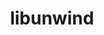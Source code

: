 ---
title: "libunwind"
layout: cache
categories: [package, develop]
meta: {"compilers": ["cce@18.0.0", "gcc@11.1.0", "gcc@11.4.0", "gcc@13.2.0", "gcc@7.3.1", "gcc@7.5.0", "intel-oneapi-compilers@2025.1.0"], "num_specs": 50, "num_specs_by_stack": {"data-vis-sdk": 4, "e4s": 3, "e4s-cray-rhel": 3, "e4s-neoverse-v2": 8, "e4s-oneapi": 6, "e4s-rocm-external": 8, "hep": 4, "ml-linux-x86_64-rocm": 3, "radiuss": 4, "radiuss-aws": 4, "radiuss-aws-aarch64": 7, "root": 50, "tutorial": 4}, "oss": ["amzn2", "rhel8", "ubuntu18.04", "ubuntu20.04", "ubuntu22.04", "ubuntu24.04"], "platforms": ["linux"], "stacks": ["data-vis-sdk", "e4s", "e4s-cray-rhel", "e4s-neoverse-v2", "e4s-oneapi", "e4s-rocm-external", "hep", "ml-linux-x86_64-rocm", "radiuss", "radiuss-aws", "radiuss-aws-aarch64", "root", "tutorial"], "targets": ["aarch64", "neoverse_v2", "x86_64_v3"], "versions": ["1.7.2", "1.8.1"]}
spec_details: [{"compiler": "gcc@13.2.0", "hash": "2m6cxfghphszgffonjdhjaed36dipx34", "os": "ubuntu24.04", "platform": "linux", "size": "-", "stacks": ["ml-linux-x86_64-rocm", "root"], "target": "x86_64_v3", "variants": ["~block_signals", "build_system=autotools", "components:=none", "~conservative_checks", "~cxx_exceptions", "~debug", "~debug_frame", "+docs", "libs:=shared,static", "~pic", "+tests", "+weak_backtrace", "~xz", "~zlib"], "versions": ["1.8.1"]}, {"compiler": "gcc@11.4.0", "hash": "3ncy3yznlpy5sbdrh7rhfextidnecnfj", "os": "ubuntu22.04", "platform": "linux", "size": "-", "stacks": ["e4s-rocm-external", "root"], "target": "x86_64_v3", "variants": ["~block_signals", "build_system=autotools", "components:=none", "~conservative_checks", "~cxx_exceptions", "~debug", "~debug_frame", "+docs", "libs:=shared,static", "~pic", "+tests", "+weak_backtrace", "+xz", "~zlib"], "versions": ["1.8.1"]}, {"compiler": "gcc@7.3.1", "hash": "4dxurae7yqqrwg74ermns7j4qu2iz7rs", "os": "amzn2", "platform": "linux", "size": "-", "stacks": ["radiuss-aws-aarch64", "root"], "target": "aarch64", "variants": ["~block_signals", "build_system=autotools", "components:=none", "~conservative_checks", "~cxx_exceptions", "~debug", "~debug_frame", "+docs", "libs:=shared,static", "~pic", "+tests", "+weak_backtrace", "~xz", "~zlib"], "versions": ["1.7.2"]}, {"compiler": "intel-oneapi-compilers@2025.1.0", "hash": "5cyge4luhh7deamkxugoqgfycrmjvpdk", "os": "ubuntu22.04", "platform": "linux", "size": "-", "stacks": ["e4s-oneapi", "root"], "target": "x86_64_v3", "variants": ["~block_signals", "build_system=autotools", "components:=none", "~conservative_checks", "~cxx_exceptions", "~debug", "~debug_frame", "+docs", "libs:=shared,static", "+pic", "+tests", "+weak_backtrace", "+xz", "~zlib"], "versions": ["1.8.1"]}, {"compiler": "gcc@11.4.0", "hash": "5gfqivbfctwewq72dtwva44snwrgefur", "os": "ubuntu22.04", "platform": "linux", "size": "-", "stacks": ["e4s-rocm-external", "hep", "root", "tutorial"], "target": "x86_64_v3", "variants": ["~block_signals", "build_system=autotools", "components:=none", "~conservative_checks", "~cxx_exceptions", "~debug", "~debug_frame", "+docs", "libs:=shared,static", "~pic", "+tests", "+weak_backtrace", "~xz", "~zlib"], "versions": ["1.8.1"]}, {"compiler": "gcc@11.4.0", "hash": "66ajvlmcf3iv6rpft6gztbgum5impsh5", "os": "ubuntu22.04", "platform": "linux", "size": "-", "stacks": ["e4s-neoverse-v2", "root"], "target": "neoverse_v2", "variants": ["~block_signals", "build_system=autotools", "components:=none", "~conservative_checks", "~cxx_exceptions", "~debug", "~debug_frame", "+docs", "libs:=shared,static", "~pic", "+tests", "+weak_backtrace", "~xz", "~zlib"], "versions": ["1.7.2"]}, {"compiler": "intel-oneapi-compilers@2025.1.0", "hash": "6oashxn6qss773jpyqt6zx5viyykwfjy", "os": "ubuntu22.04", "platform": "linux", "size": "-", "stacks": ["e4s-oneapi", "root"], "target": "x86_64_v3", "variants": ["~block_signals", "build_system=autotools", "components:=none", "~conservative_checks", "~cxx_exceptions", "~debug", "~debug_frame", "+docs", "libs:=shared,static", "+pic", "+tests", "+weak_backtrace", "+xz", "~zlib"], "versions": ["1.8.1"]}, {"compiler": "intel-oneapi-compilers@2025.1.0", "hash": "am6yuusrxr2tnko7hxtagr3qyuxuayds", "os": "ubuntu22.04", "platform": "linux", "size": "-", "stacks": ["e4s-oneapi", "root"], "target": "x86_64_v3", "variants": ["~block_signals", "build_system=autotools", "components:=none", "~conservative_checks", "~cxx_exceptions", "~debug", "~debug_frame", "+docs", "libs:=shared,static", "+pic", "+tests", "+weak_backtrace", "+xz", "~zlib"], "versions": ["1.8.1"]}, {"compiler": "gcc@11.4.0", "hash": "b2bdpx7tiukhl2yqiwhtevby754w4vzf", "os": "ubuntu22.04", "platform": "linux", "size": "-", "stacks": ["e4s-neoverse-v2", "root"], "target": "neoverse_v2", "variants": ["~block_signals", "build_system=autotools", "components:=none", "~conservative_checks", "~cxx_exceptions", "~debug", "~debug_frame", "+docs", "libs:=shared,static", "~pic", "+tests", "+weak_backtrace", "+xz", "~zlib"], "versions": ["1.7.2"]}, {"compiler": "gcc@11.4.0", "hash": "bdrdvomst3wzszkq6o63erq42jv7rerj", "os": "ubuntu22.04", "platform": "linux", "size": "-", "stacks": ["e4s-rocm-external", "hep", "root", "tutorial"], "target": "x86_64_v3", "variants": ["~block_signals", "build_system=autotools", "components:=none", "~conservative_checks", "~cxx_exceptions", "~debug", "~debug_frame", "+docs", "libs:=shared,static", "~pic", "+tests", "+weak_backtrace", "~xz", "~zlib"], "versions": ["1.8.1"]}, {"compiler": "gcc@11.4.0", "hash": "bhtgwhfs2yebbfay4iefbcecnssippbg", "os": "ubuntu22.04", "platform": "linux", "size": "-", "stacks": ["e4s-rocm-external", "root"], "target": "x86_64_v3", "variants": ["~block_signals", "build_system=autotools", "components:=none", "~conservative_checks", "~cxx_exceptions", "~debug", "~debug_frame", "+docs", "libs:=shared,static", "~pic", "+tests", "+weak_backtrace", "+xz", "~zlib"], "versions": ["1.8.1"]}, {"compiler": "gcc@11.4.0", "hash": "bjjml6de6phokjap6d5bv5w2kjpyvjco", "os": "ubuntu22.04", "platform": "linux", "size": "-", "stacks": ["e4s-neoverse-v2", "root"], "target": "neoverse_v2", "variants": ["~block_signals", "build_system=autotools", "components:=none", "~conservative_checks", "~cxx_exceptions", "~debug", "~debug_frame", "+docs", "libs:=shared,static", "~pic", "+tests", "+weak_backtrace", "~xz", "~zlib"], "versions": ["1.7.2"]}, {"compiler": "gcc@11.4.0", "hash": "bjmrtwz5x7wyucw5e7qy5dzz64tmtjqs", "os": "ubuntu22.04", "platform": "linux", "size": "-", "stacks": ["e4s-rocm-external", "hep", "root", "tutorial"], "target": "x86_64_v3", "variants": ["~block_signals", "build_system=autotools", "components:=none", "~conservative_checks", "~cxx_exceptions", "~debug", "~debug_frame", "+docs", "libs:=shared,static", "~pic", "+tests", "+weak_backtrace", "~xz", "~zlib"], "versions": ["1.8.1"]}, {"compiler": "gcc@11.1.0", "hash": "boq3xonpo5u5bzcewqa6qzyqnbg26wmm", "os": "ubuntu20.04", "platform": "linux", "size": "-", "stacks": ["data-vis-sdk", "root"], "target": "x86_64_v3", "variants": ["~block_signals", "build_system=autotools", "components:=none", "~conservative_checks", "~cxx_exceptions", "~debug", "~debug_frame", "+docs", "libs:=shared,static", "~pic", "+tests", "+weak_backtrace", "~xz", "~zlib"], "versions": ["1.8.1"]}, {"compiler": "gcc@11.4.0", "hash": "cy3wvh5ukdmxbow7ckwbsb6z2dmlmpy3", "os": "ubuntu22.04", "platform": "linux", "size": "-", "stacks": ["e4s-neoverse-v2", "root"], "target": "neoverse_v2", "variants": ["~block_signals", "build_system=autotools", "components:=none", "~conservative_checks", "~cxx_exceptions", "~debug", "~debug_frame", "+docs", "libs:=shared,static", "~pic", "+tests", "+weak_backtrace", "~xz", "~zlib"], "versions": ["1.7.2"]}, {"compiler": "gcc@11.4.0", "hash": "dhabwi5zux2wsbq4rdhj4qd4yoy74yw3", "os": "ubuntu22.04", "platform": "linux", "size": "-", "stacks": ["e4s", "root"], "target": "x86_64_v3", "variants": ["~block_signals", "build_system=autotools", "components:=none", "~conservative_checks", "~cxx_exceptions", "~debug", "~debug_frame", "+docs", "libs:=shared,static", "+pic", "+tests", "+weak_backtrace", "+xz", "~zlib"], "versions": ["1.8.1"]}, {"compiler": "gcc@11.4.0", "hash": "ekiz7dmyuqiszksd34onc75rkz26xohq", "os": "ubuntu22.04", "platform": "linux", "size": "-", "stacks": ["e4s-neoverse-v2", "root"], "target": "neoverse_v2", "variants": ["~block_signals", "build_system=autotools", "components:=none", "~conservative_checks", "~cxx_exceptions", "~debug", "~debug_frame", "+docs", "libs:=shared,static", "~pic", "+tests", "+weak_backtrace", "~xz", "~zlib"], "versions": ["1.7.2"]}, {"compiler": "intel-oneapi-compilers@2025.1.0", "hash": "eon2arfp2ecvv25uzpofqspbx3xrnmoy", "os": "ubuntu22.04", "platform": "linux", "size": "-", "stacks": ["e4s-oneapi", "root"], "target": "x86_64_v3", "variants": ["~block_signals", "build_system=autotools", "components:=none", "~conservative_checks", "~cxx_exceptions", "~debug", "~debug_frame", "+docs", "libs:=shared,static", "+pic", "+tests", "+weak_backtrace", "+xz", "~zlib"], "versions": ["1.8.1"]}, {"compiler": "gcc@13.2.0", "hash": "glf5lvwlvvbdczfgsalcxvgsbim5o3a2", "os": "ubuntu24.04", "platform": "linux", "size": "-", "stacks": ["ml-linux-x86_64-rocm", "root"], "target": "x86_64_v3", "variants": ["~block_signals", "build_system=autotools", "components:=none", "~conservative_checks", "~cxx_exceptions", "~debug", "~debug_frame", "+docs", "libs:=shared,static", "~pic", "+tests", "+weak_backtrace", "~xz", "~zlib"], "versions": ["1.8.1"]}, {"compiler": "gcc@11.4.0", "hash": "iplbgxu6afgqoog4kjbdulctklmfx4dd", "os": "ubuntu22.04", "platform": "linux", "size": "-", "stacks": ["e4s-neoverse-v2", "root"], "target": "neoverse_v2", "variants": ["~block_signals", "build_system=autotools", "components:=none", "~conservative_checks", "~cxx_exceptions", "~debug", "~debug_frame", "+docs", "libs:=shared,static", "~pic", "+tests", "+weak_backtrace", "+xz", "~zlib"], "versions": ["1.7.2"]}, {"compiler": "gcc@7.3.1", "hash": "jllq6xggfqgmqjnxu3oekohj3mwhfjqm", "os": "amzn2", "platform": "linux", "size": "-", "stacks": ["radiuss-aws-aarch64", "root"], "target": "aarch64", "variants": ["~block_signals", "build_system=autotools", "components:=none", "~conservative_checks", "~cxx_exceptions", "~debug", "~debug_frame", "+docs", "libs:=shared,static", "~pic", "+tests", "+weak_backtrace", "~xz", "~zlib"], "versions": ["1.7.2"]}, {"compiler": "cce@18.0.0", "hash": "jrdjczfzdiorl7ntz5qgj57bcf3b6ncl", "os": "rhel8", "platform": "linux", "size": "-", "stacks": ["e4s-cray-rhel", "root"], "target": "x86_64_v3", "variants": ["~block_signals", "build_system=autotools", "components:=none", "~conservative_checks", "~cxx_exceptions", "~debug", "~debug_frame", "+docs", "libs:=shared,static", "~pic", "+tests", "+weak_backtrace", "~xz", "~zlib"], "versions": ["1.8.1"]}, {"compiler": "gcc@11.4.0", "hash": "jslrqbz6ybl7cq3psxocc5elqruuvyz5", "os": "ubuntu22.04", "platform": "linux", "size": "-", "stacks": ["e4s-rocm-external", "root"], "target": "x86_64_v3", "variants": ["~block_signals", "build_system=autotools", "components:=none", "~conservative_checks", "~cxx_exceptions", "~debug", "~debug_frame", "+docs", "libs:=shared,static", "~pic", "+tests", "+weak_backtrace", "+xz", "~zlib"], "versions": ["1.8.1"]}, {"compiler": "gcc@7.3.1", "hash": "jsnhcrq5ktwv6jkbsjj34jriu7m4hucg", "os": "amzn2", "platform": "linux", "size": "-", "stacks": ["radiuss-aws", "root"], "target": "x86_64_v3", "variants": ["~block_signals", "build_system=autotools", "components:=none", "~conservative_checks", "~cxx_exceptions", "~debug", "~debug_frame", "+docs", "libs:=shared,static", "~pic", "+tests", "+weak_backtrace", "~xz", "~zlib"], "versions": ["1.8.1"]}, {"compiler": "gcc@7.3.1", "hash": "k2rnfs2azar4bgaq2ige5sm3m6rldzcg", "os": "amzn2", "platform": "linux", "size": "-", "stacks": ["radiuss-aws-aarch64", "root"], "target": "aarch64", "variants": ["~block_signals", "build_system=autotools", "components:=none", "~conservative_checks", "~cxx_exceptions", "~debug", "~debug_frame", "+docs", "libs:=shared,static", "~pic", "+tests", "+weak_backtrace", "~xz", "~zlib"], "versions": ["1.7.2"]}, {"compiler": "intel-oneapi-compilers@2025.1.0", "hash": "kffojmocjknkl2gzvhxjq4obab24xpjo", "os": "ubuntu22.04", "platform": "linux", "size": "-", "stacks": ["e4s-oneapi", "root"], "target": "x86_64_v3", "variants": ["~block_signals", "build_system=autotools", "components:=none", "~conservative_checks", "~cxx_exceptions", "~debug", "~debug_frame", "+docs", "libs:=shared,static", "+pic", "+tests", "+weak_backtrace", "+xz", "~zlib"], "versions": ["1.8.1"]}, {"compiler": "cce@18.0.0", "hash": "kqw5evhmuiyayu3fo7ery7k33crqghgq", "os": "rhel8", "platform": "linux", "size": "-", "stacks": ["e4s-cray-rhel", "root"], "target": "x86_64_v3", "variants": ["~block_signals", "build_system=autotools", "components:=none", "~conservative_checks", "~cxx_exceptions", "~debug", "~debug_frame", "+docs", "libs:=shared,static", "~pic", "+tests", "+weak_backtrace", "~xz", "~zlib"], "versions": ["1.8.1"]}, {"compiler": "gcc@7.3.1", "hash": "kv725iqvrqxgpjxs3iqjqpq4kgdmednk", "os": "amzn2", "platform": "linux", "size": "-", "stacks": ["radiuss-aws-aarch64", "root"], "target": "aarch64", "variants": ["~block_signals", "build_system=autotools", "components:=none", "~conservative_checks", "~cxx_exceptions", "~debug", "~debug_frame", "+docs", "libs:=shared,static", "~pic", "+tests", "+weak_backtrace", "~xz", "~zlib"], "versions": ["1.7.2"]}, {"compiler": "gcc@7.3.1", "hash": "ltmqhgvue4t4d7oqdfn3yjbdur2kvwa6", "os": "amzn2", "platform": "linux", "size": "-", "stacks": ["radiuss-aws-aarch64", "root"], "target": "aarch64", "variants": ["~block_signals", "build_system=autotools", "components:=none", "~conservative_checks", "~cxx_exceptions", "~debug", "~debug_frame", "+docs", "libs:=shared,static", "~pic", "+tests", "+weak_backtrace", "~xz", "~zlib"], "versions": ["1.7.2"]}, {"compiler": "gcc@7.5.0", "hash": "luwfwgsmz4pyst7jexvr4oowkuucdqtb", "os": "ubuntu18.04", "platform": "linux", "size": "-", "stacks": ["radiuss", "root"], "target": "x86_64_v3", "variants": ["~block_signals", "build_system=autotools", "components:=none", "~conservative_checks", "~cxx_exceptions", "~debug", "~debug_frame", "+docs", "libs:=shared,static", "~pic", "+tests", "+weak_backtrace", "~xz", "~zlib"], "versions": ["1.8.1"]}, {"compiler": "gcc@7.5.0", "hash": "lvbqw3frglm3ofvouu6gha5oenusyrgx", "os": "ubuntu18.04", "platform": "linux", "size": "-", "stacks": ["radiuss", "root"], "target": "x86_64_v3", "variants": ["~block_signals", "build_system=autotools", "components:=none", "~conservative_checks", "~cxx_exceptions", "~debug", "~debug_frame", "+docs", "libs:=shared,static", "~pic", "+tests", "+weak_backtrace", "~xz", "~zlib"], "versions": ["1.8.1"]}, {"compiler": "gcc@11.4.0", "hash": "lzkkwm6hlae53rzhzhzrol4l6tborzbp", "os": "ubuntu22.04", "platform": "linux", "size": "-", "stacks": ["e4s-rocm-external", "hep", "root", "tutorial"], "target": "x86_64_v3", "variants": ["~block_signals", "build_system=autotools", "components:=none", "~conservative_checks", "~cxx_exceptions", "~debug", "~debug_frame", "+docs", "libs:=shared,static", "~pic", "+tests", "+weak_backtrace", "~xz", "~zlib"], "versions": ["1.8.1"]}, {"compiler": "gcc@7.5.0", "hash": "n2a3dnpsy4ue5mak5taxzofogocrhx3w", "os": "ubuntu18.04", "platform": "linux", "size": "-", "stacks": ["radiuss", "root"], "target": "x86_64_v3", "variants": ["~block_signals", "build_system=autotools", "components:=none", "~conservative_checks", "~cxx_exceptions", "~debug", "~debug_frame", "+docs", "libs:=shared,static", "~pic", "+tests", "+weak_backtrace", "~xz", "~zlib"], "versions": ["1.8.1"]}, {"compiler": "cce@18.0.0", "hash": "o4amvraoybe5y6ly6mlcr2jqovlxl3bz", "os": "rhel8", "platform": "linux", "size": "-", "stacks": ["e4s-cray-rhel", "root"], "target": "x86_64_v3", "variants": ["~block_signals", "build_system=autotools", "components:=none", "~conservative_checks", "~cxx_exceptions", "~debug", "~debug_frame", "+docs", "libs:=shared,static", "~pic", "+tests", "+weak_backtrace", "~xz", "~zlib"], "versions": ["1.8.1"]}, {"compiler": "gcc@11.4.0", "hash": "pohzlca4sewxxz2k22ur67jmp3cpjecc", "os": "ubuntu22.04", "platform": "linux", "size": "-", "stacks": ["e4s", "root"], "target": "x86_64_v3", "variants": ["~block_signals", "build_system=autotools", "components:=none", "~conservative_checks", "~cxx_exceptions", "~debug", "~debug_frame", "+docs", "libs:=shared,static", "+pic", "+tests", "+weak_backtrace", "+xz", "~zlib"], "versions": ["1.8.1"]}, {"compiler": "gcc@7.3.1", "hash": "pubk5iuedpyumykx4afuhai6l4m3fdrv", "os": "amzn2", "platform": "linux", "size": "-", "stacks": ["radiuss-aws-aarch64", "root"], "target": "aarch64", "variants": ["~block_signals", "build_system=autotools", "components:=none", "~conservative_checks", "~cxx_exceptions", "~debug", "~debug_frame", "+docs", "libs:=shared,static", "~pic", "+tests", "+weak_backtrace", "~xz", "~zlib"], "versions": ["1.7.2"]}, {"compiler": "gcc@7.3.1", "hash": "q33fc2sy6chxc2r4th2q267cofdylgzq", "os": "amzn2", "platform": "linux", "size": "-", "stacks": ["radiuss-aws", "root"], "target": "x86_64_v3", "variants": ["~block_signals", "build_system=autotools", "components:=none", "~conservative_checks", "~cxx_exceptions", "~debug", "~debug_frame", "+docs", "libs:=shared,static", "~pic", "+tests", "+weak_backtrace", "~xz", "~zlib"], "versions": ["1.8.1"]}, {"compiler": "gcc@11.4.0", "hash": "raidyr5dkegqg23sevotcer5on4l6d55", "os": "ubuntu22.04", "platform": "linux", "size": "-", "stacks": ["e4s-neoverse-v2", "root"], "target": "neoverse_v2", "variants": ["~block_signals", "build_system=autotools", "components:=none", "~conservative_checks", "~cxx_exceptions", "~debug", "~debug_frame", "+docs", "libs:=shared,static", "~pic", "+tests", "+weak_backtrace", "+xz", "~zlib"], "versions": ["1.7.2"]}, {"compiler": "gcc@11.1.0", "hash": "sqdcd747slbnyaqqr3gthegbqtwdraxz", "os": "ubuntu20.04", "platform": "linux", "size": "-", "stacks": ["data-vis-sdk", "root"], "target": "x86_64_v3", "variants": ["~block_signals", "build_system=autotools", "components:=none", "~conservative_checks", "~cxx_exceptions", "~debug", "~debug_frame", "+docs", "libs:=shared,static", "~pic", "+tests", "+weak_backtrace", "~xz", "~zlib"], "versions": ["1.8.1"]}, {"compiler": "gcc@11.4.0", "hash": "ty2vrrg5b22e6hrq57sq3vxlu4btzf4y", "os": "ubuntu22.04", "platform": "linux", "size": "-", "stacks": ["e4s-rocm-external", "root"], "target": "x86_64_v3", "variants": ["~block_signals", "build_system=autotools", "components:=none", "~conservative_checks", "~cxx_exceptions", "~debug", "~debug_frame", "+docs", "libs:=shared,static", "~pic", "+tests", "+weak_backtrace", "+xz", "~zlib"], "versions": ["1.8.1"]}, {"compiler": "gcc@11.1.0", "hash": "up2hdpacm2htei2vkgexkxzfkgcoz5qh", "os": "ubuntu20.04", "platform": "linux", "size": "-", "stacks": ["data-vis-sdk", "root"], "target": "x86_64_v3", "variants": ["~block_signals", "build_system=autotools", "components:=none", "~conservative_checks", "~cxx_exceptions", "~debug", "~debug_frame", "+docs", "libs:=shared,static", "~pic", "+tests", "+weak_backtrace", "~xz", "~zlib"], "versions": ["1.8.1"]}, {"compiler": "gcc@7.3.1", "hash": "uvs42gf2kqfrvsixbtur52ods426w4l6", "os": "amzn2", "platform": "linux", "size": "-", "stacks": ["radiuss-aws-aarch64", "root"], "target": "aarch64", "variants": ["~block_signals", "build_system=autotools", "components:=none", "~conservative_checks", "~cxx_exceptions", "~debug", "~debug_frame", "+docs", "libs:=shared,static", "~pic", "+tests", "+weak_backtrace", "~xz", "~zlib"], "versions": ["1.7.2"]}, {"compiler": "gcc@11.4.0", "hash": "vqu3sxjqyt6ns2i3avxeqs5ntnanl7pv", "os": "ubuntu22.04", "platform": "linux", "size": "-", "stacks": ["e4s-neoverse-v2", "root"], "target": "neoverse_v2", "variants": ["~block_signals", "build_system=autotools", "components:=none", "~conservative_checks", "~cxx_exceptions", "~debug", "~debug_frame", "+docs", "libs:=shared,static", "~pic", "+tests", "+weak_backtrace", "+xz", "~zlib"], "versions": ["1.7.2"]}, {"compiler": "intel-oneapi-compilers@2025.1.0", "hash": "wa32jh6at4hok2w4gvujo3npa5w2cwht", "os": "ubuntu22.04", "platform": "linux", "size": "-", "stacks": ["e4s-oneapi", "root"], "target": "x86_64_v3", "variants": ["~block_signals", "build_system=autotools", "components:=none", "~conservative_checks", "~cxx_exceptions", "~debug", "~debug_frame", "+docs", "libs:=shared,static", "+pic", "+tests", "+weak_backtrace", "+xz", "~zlib"], "versions": ["1.8.1"]}, {"compiler": "gcc@7.5.0", "hash": "wjpv3syztcxndfd4fgmsrrhycg7f6ofs", "os": "ubuntu18.04", "platform": "linux", "size": "-", "stacks": ["radiuss", "root"], "target": "x86_64_v3", "variants": ["~block_signals", "build_system=autotools", "components:=none", "~conservative_checks", "~cxx_exceptions", "~debug", "~debug_frame", "+docs", "libs:=shared,static", "~pic", "+tests", "+weak_backtrace", "~xz", "~zlib"], "versions": ["1.8.1"]}, {"compiler": "gcc@7.3.1", "hash": "xpcaiexwwl6736uqwskbhcuddyrjleqc", "os": "amzn2", "platform": "linux", "size": "-", "stacks": ["radiuss-aws", "root"], "target": "x86_64_v3", "variants": ["~block_signals", "build_system=autotools", "components:=none", "~conservative_checks", "~cxx_exceptions", "~debug", "~debug_frame", "+docs", "libs:=shared,static", "~pic", "+tests", "+weak_backtrace", "~xz", "~zlib"], "versions": ["1.8.1"]}, {"compiler": "gcc@11.4.0", "hash": "yfvddgi55nmfcgg3atnt2nak5hdym5pd", "os": "ubuntu22.04", "platform": "linux", "size": "-", "stacks": ["e4s", "root"], "target": "x86_64_v3", "variants": ["~block_signals", "build_system=autotools", "components:=none", "~conservative_checks", "~cxx_exceptions", "~debug", "~debug_frame", "+docs", "libs:=shared,static", "+pic", "+tests", "+weak_backtrace", "+xz", "~zlib"], "versions": ["1.8.1"]}, {"compiler": "gcc@11.1.0", "hash": "ystnhv4hnhdpcjxqtbhobfb55fsnf7xa", "os": "ubuntu20.04", "platform": "linux", "size": "-", "stacks": ["data-vis-sdk", "root"], "target": "x86_64_v3", "variants": ["~block_signals", "build_system=autotools", "components:=none", "~conservative_checks", "~cxx_exceptions", "~debug", "~debug_frame", "+docs", "libs:=shared,static", "~pic", "+tests", "+weak_backtrace", "~xz", "~zlib"], "versions": ["1.8.1"]}, {"compiler": "gcc@13.2.0", "hash": "zbjaiurimfe7umrh4ep4t5durlv25htx", "os": "ubuntu24.04", "platform": "linux", "size": "-", "stacks": ["ml-linux-x86_64-rocm", "root"], "target": "x86_64_v3", "variants": ["~block_signals", "build_system=autotools", "components:=none", "~conservative_checks", "~cxx_exceptions", "~debug", "~debug_frame", "+docs", "libs:=shared,static", "~pic", "+tests", "+weak_backtrace", "~xz", "~zlib"], "versions": ["1.8.1"]}, {"compiler": "gcc@7.3.1", "hash": "zyyaoau3ndalsmah2ezhrdu7cnv3jpyp", "os": "amzn2", "platform": "linux", "size": "-", "stacks": ["radiuss-aws", "root"], "target": "x86_64_v3", "variants": ["~block_signals", "build_system=autotools", "components:=none", "~conservative_checks", "~cxx_exceptions", "~debug", "~debug_frame", "+docs", "libs:=shared,static", "~pic", "+tests", "+weak_backtrace", "~xz", "~zlib"], "versions": ["1.8.1"]}]
---